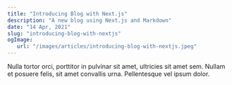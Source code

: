 ```yaml
---
title: "Introducing Blog with Next.js"
description: "A new blog using Next.js and Markdown"
date: "14 Apr, 2021"
slug: "introducing-blog-with-nextjs"
ogImage:
   url: "/images/articles/introducing-blog-with-nextjs.jpeg"
---
```


Nulla tortor orci, porttitor in pulvinar sit amet, ultricies sit amet sem. Nullam et posuere felis, sit amet convallis urna. Pellentesque vel ipsum dolor.
